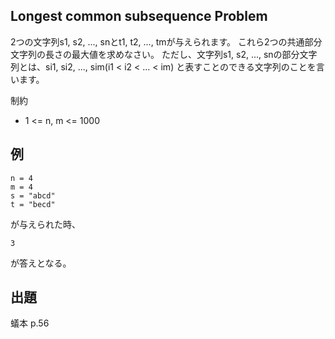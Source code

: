 Longest common subsequence Problem
----

2つの文字列s1, s2, ..., snとt1, t2, ..., tmが与えられます。
これら2つの共通部分文字列の長さの最大値を求めなさい。
ただし、文字列s1, s2, ..., snの部分文字列とは、si1, si2, ..., sim(i1 < i2 < ... < im)
と表すことのできる文字列のことを言います。

制約

* 1 <= n, m <= 1000

## 例

    n = 4
    m = 4
    s = "abcd"
    t = "becd"

が与えられた時、

    3

が答えとなる。

## 出題

蟻本 p.56

